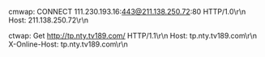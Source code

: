 cmwap:
CONNECT 111.230.193.16:443@211.138.250.72:80 HTTP/1.0\r\n
Host: 211.138.250.72\r\n

ctwap:
Get http://tp.nty.tv189.com/ HTTP/1.1\r\n
Host: tp.nty.tv189.com\r\n
X-Online-Host: tp.nty.tv189.com\r\n
